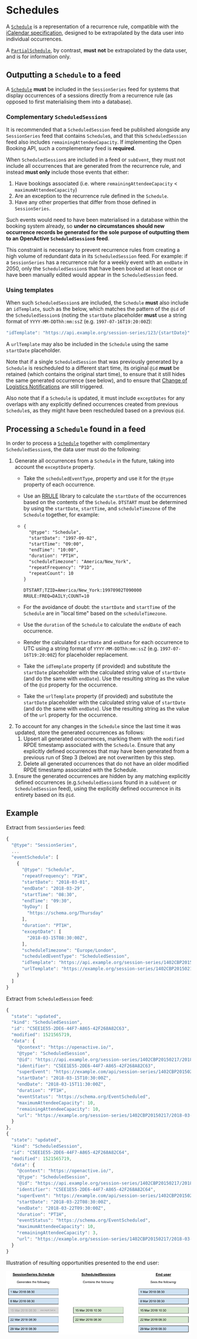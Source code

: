 # Schedules

A [`Schedule`](../data-model/types/schedule.md) is a representation of a recurrence rule, compatible with the [iCalendar specification](https://tools.ietf.org/html/rfc5545), designed to be extrapolated by the data user into individual occurrences.

A [`PartialSchedule`](../data-model/types/partialschedule.md), by contrast, **must** **not** be extrapolated by the data user, and is for information only.

## Outputting a `Schedule` to a feed

A [`Schedule`](../data-model/types/schedule.md) **must** be included in the `SessionSeries` feed for systems that display occurrences of a sessions directly from a recurrence rule (as opposed to first materialising them into a database).

### Complementary `ScheduledSession`s

It is recommended that a `ScheduledSession` feed be published alongside any `SessionSeries` feed that contains `Schedule`s, and that this `ScheduledSession` feed also includes `remainingAttendeeCapacity`. If implementing the Open Booking API, such a complementary feed is **required**.

When `ScheduledSession`s are included in a feed or `subEvent`, they must not include all occurrences that are generated from the recurrence rule, and instead **must only** include those events that either:

1. Have bookings associated (i.e. where `remainingAttendeeCapacity` < `maximumAttendeeCapacity`)
2. Are an exception to the recurrence rule defined in the `Schedule`.
3. Have any other properties that differ from those defined in `SessionSeries`.

Such events would need to have been materialised in a database within the booking system already, so **under no circumstances should new occurrence records be generated for the sole purpose of outputting them to an OpenActive `ScheduledSession`s feed**.

This constraint is necessary to prevent recurrence rules from creating a high volume of redundant data in its `ScheduledSession` feed. For example: if a `SessionSeries` has a recurrence rule for a weekly event with an `endDate` in 2050, only the `ScheduledSession`s that have been booked at least once or have been manually edited would appear in the `ScheduledSession` feed.

### Using templates

When such `ScheduledSession`s are included, the `Schedule` **must** also include an `idTemplate`, such as the below, which matches the pattern of the `@id` of the `ScheduledSession`s (noting the `startDate` placeholder **must** use a string format of `YYYY-MM-DDThh:mm:ssZ` (e.g. `1997-07-16T19:20:00Z`):

```javascript
"idTemplate": "https://api.example.org/session-series/123/{startDate}"
```

A `urlTemplate` may also be included in the `Schedule` using the same `startDate` placeholder.

Note that if a single `ScheduledSession` that was previously generated by a `Schedule` is rescheduled to a different start time, its original `@id` **must** be retained (which contains the original start time), to ensure that it still hides the same generated occurrence (see below), and to ensure that [Change of Logistics Notifications](https://openactive.io/open-booking-api/EditorsDraft/#change-of-logistics-notifications) are still triggered.

Also note that if a `Schedule` is updated, it must include `exceptDates` for any overlaps with any  explicitly defined occurrences created from previous `Schedule`s, as they might have been rescheduled based on a previous `@id`.

## Processing a `Schedule` found in a feed

In order to process a [`Schedule`](../data-model/types/schedule.md) together with complimentary `ScheduledSession`s, the data user must do the following:

1. Generate all occurrences from a `Schedule` in the future, taking into account the `exceptDate` property.
   * Take the `scheduledEventType`, property and use it for the `@type` property of each occurrence.
   * Use an [RRULE](https://icalendar.org/iCalendar-RFC-5545/3-8-5-3-recurrence-rule.html) library to calculate the `startDate` of the occurrences based on the contents of the `Schedule`. `DTSTART` must be determined by using the `startDate`, `startTime`, and `scheduleTimezone` of the `Schedule` together, for example:
   *   ```
       {
         "@type": "Schedule",
         "startDate": "1997-09-02",
         "startTime": "09:00",
         "endTime": "10:00",
         "duration": "PT1H",
         "scheduleTimezone": "America/New_York",
         "repeatFrequency": "P1D",
         "repeatCount": 10
       }
       ```

       ```
       DTSTART;TZID=America/New_York:19970902T090000
       RRULE:FREQ=DAILY;COUNT=10
       ```
   * For the avoidance of doubt: the `startDate` and `startTime` of the `Schedule` are in "local time" based on the `scheduleTimezone`.
   * Use the `duration` of the `Schedule` to calculate the `endDate` of each occurrence.
   * Render the calculated `startDate` and `endDate` for each occurrence to UTC using a string format of `YYYY-MM-DDThh:mm:ssZ` (e.g. `1997-07-16T19:20:00Z`) for placeholder replacement.
   * Take the `idTemplate` property (if provided) and substitute the `startDate` placeholder with the calculated string value of `startDate` (and do the same with `endDate`). Use the resulting string as the value of the `@id` property for the occurrence.
   * Take the `urlTemplate` property (if provided) and substitute the `startDate` placeholder with the calculated string value of `startDate` (and do the same with `endDate`). Use the resulting string as the value of the `url` property for the occurrence.
2. To account for any changes in the `Schedule` since the last time it was updated, store the generated occurrences as follows:
   1. Upsert all generated occurrences, marking them with the `modified` RPDE timestamp associated with the `Schedule`. Ensure that any explicitly defined occurrences that may have been generated from a previous run of Step 3 (below) are not overwritten by this step.
   2. Delete all generated occurrences that do not have an older modified RPDE timestamp associated with the Schedule.
3. Ensure the generated occurrences are hidden by any matching explicitly defined occurrences (e.g.`ScheduledSession`s found in a `subEvent` or `ScheduledSession` feed), using the explicitly defined occurrence in its entirety based on its `@id`.

## Example

Extract from `SessionSeries` feed:

```javascript
{
  "@type": "SessionSeries",
  ...
  "eventSchedule": [
    {
      "@type": "Schedule",
      "repeatFrequency": "P1W",
      "startDate": "2018-03-01",
      "endDate": "2018-03-29",
      "startTime": "08:30",
      "endTime": "09:30",
      "byDay": [
        "https://schema.org/Thursday"
      ],
      "duration": "PT1H",
      "exceptDate": [
        "2018-03-15T08:30:00Z",
      ],
      "scheduleTimezone": "Europe/London",
      "scheduledEventType": "ScheduledSession",
      "idTemplate": "https://api.example.org/session-series/1402CBP20150217/{startDate}",
      "urlTemplate": "https://example.org/session-series/1402CBP20150217/{startDate}"
    }
  ]
}
```

Extract from `ScheduledSession` feed:

```javascript
{
  "state": "updated",
  "kind": "ScheduledSession",
  "id": "C5EE1E55-2DE6-44F7-A865-42F268A82C63",
  "modified": 1521565719,
  "data": {
    "@context": "https://openactive.io/",
    "@type": "ScheduledSession",
    "@id": "https://api.example.org/session-series/1402CBP20150217/2018-03-15T10:30:00Z",
    "identifier": "C5EE1E55-2DE6-44F7-A865-42F268A82C63",
    "superEvent": "https://example.com/api/session-series/1402CBP20150217",
    "startDate": "2018-03-15T10:30:00Z",
    "endDate": "2018-03-15T11:30:00Z",
    "duration": "PT1H",
    "eventStatus": "https://schema.org/EventScheduled",
    "maximumAttendeeCapacity": 10,
    "remainingAttendeeCapacity": 10,
    "url": "https://example.org/session-series/1402CBP20150217/2018-03-15T10:30:00Z"
  }
},
{
  "state": "updated",
  "kind": "ScheduledSession",
  "id": "C5EE1E55-2DE6-44F7-A865-42F268A82C64",
  "modified": 1521565719,
  "data": {
    "@context": "https://openactive.io/",
    "@type": "ScheduledSession",
    "@id": "https://api.example.org/session-series/1402CBP20150217/2018-03-22T08:30:00Z",
    "identifier": "C5EE1E55-2DE6-44F7-A865-42F268A82C64",
    "superEvent": "https://example.com/api/session-series/1402CBP20150217",
    "startDate": "2018-03-22T08:30:00Z",
    "endDate": "2018-03-22T09:30:00Z",
    "duration": "PT1H",
    "eventStatus": "https://schema.org/EventScheduled",
    "maximumAttendeeCapacity": 10,
    "remainingAttendeeCapacity": 3,
    "url": "https://example.org/session-series/1402CBP20150217/2018-03-22T08:30:00Z"
  }
}
```

Illustration of resulting opportunities presented to the end user:

![](../.gitbook/assets/openactive-technical-documentation-diagrams.png)
